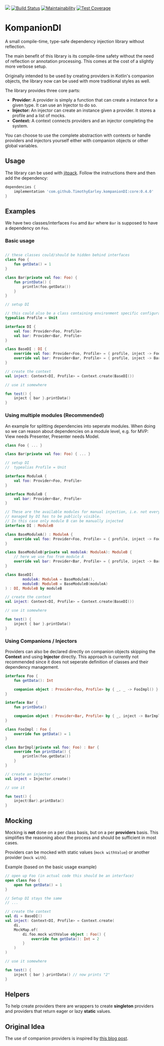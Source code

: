 [![](https://jitpack.io/v/TimothyEarley/kompanionDI.svg)](https://jitpack.io/#TimothyEarley/kompanionDI)
[![Build Status](https://travis-ci.com/TimothyEarley/kompanionDI.svg?branch=master)](https://travis-ci.com/TimothyEarley/kompanionDI)
[![Maintainability](https://api.codeclimate.com/v1/badges/33385e66fe6c56422f23/maintainability)](https://codeclimate.com/github/TimothyEarley/kompanionDI/maintainability)
[![Test Coverage](https://api.codeclimate.com/v1/badges/33385e66fe6c56422f23/test_coverage)](https://codeclimate.com/github/TimothyEarley/kompanionDI/test_coverage)

# KompanionDI

A small compile-time, type-safe dependency injection library without reflection.

The main benefit of this library is its compile-time safety without the need of reflection or annotation processing. This comes at the cost of a slightly more verbose setup.

Originally intended to be used by creating providers in Kotlin's companion objects, the library now can be used with more traditional styles as well.

The library provides three core parts:

- **Provider:** A provider is simply a function that can create a instance for a given type. It can use an Injector to do so.
- **Injector:** An injector can create an instance given a provider. It stores a profile and a list of mocks.
- **Context:** A context connects providers and an injector completing the system.

You can choose to use the complete abstraction with contexts or handle providers and injectors yourself either with companion objects or other global variables.

## Usage

The library can be used with [jitpack](https://jitpack.io). Follow the instructions there and then add the dependency:

```groovy
dependencies {
	implementation 'com.github.TimothyEarley.kompanionDI:core:0.4.0'
}
```

## Examples

We have two classes/interfaces `Foo` amd `Bar` where `Bar` is supposed to have a dependency on `Foo`.

### Basic usage
```kotlin

// these classes could/should be hidden behind interfaces
class Foo {
	fun getData() = 1
}

class Bar(private val foo: Foo) {
	fun printData() {
		println(foo.getData())
	}
}

// setup DI

// this could also be a class containing environment specific configuration
typealias Profile = Unit

interface DI {
	val foo: Provider<Foo, Profile>
	val bar: Provider<Bar, Profile>
}

class BaseDI : DI {
	override val foo: Provider<Foo, Profile> = { profile, inject -> Foo() }
	override val bar: Provider<Bar, Profile> = { profile, inject -> Bar(inject(foo)) }
}

// create the context
val inject: Context<DI, Profile> = Context.create(BaseDI())

// use it somewhere

fun test() {
	inject { bar }.printData()
}
```

### Using multiple modules (Recommended)

An example for splitting dependencies into seperate modules. When doing so we can reason about dependencies on a module level, e.g. for MVP: View needs Presenter, Presenter needs Model.

```kotlin
class Foo { ... }

class Bar(private val foo: Foo) { ... }

// setup DI
//	typealias Profile = Unit

interface ModuleA {
	val foo: Provider<Foo, Profile>
}

interface ModuleB {
	val bar: Provider<Bar, Profile>
}

// These are the available modules for manual injection, i.e. not everything
// managed by DI has to be publicly visible.
// In this case only module B can be manually injected
interface DI : ModuleB

class BaseModuleA() : ModuleA {
	override val foo: Provider<Foo, Profile> = { profile, inject -> Foo() }
}

class BaseModuleB(private val moduleA: ModuleA): ModuleB {
	// here we use foo from module A
	override val bar: Provider<Bar, Profile> = { profile, inject -> Bar(inject(moduleA.foo)) }
}

class BaseDI(
		moduleA: ModuleA = BaseModuleA(),
		moduleB: ModuleB = BaseModuleB(moduleA)
) : DI, ModuleB by moduleB

// create the context
val inject: Context<DI, Profile> = Context.create(BaseDI())

// use it somewhere

fun test() {
	inject { bar }.printData()
}
```

### Using Companions / Injectors

Providers can also be declared directly on companion objects skipping the **Context** and using **Injector** directly. This approach is currently not recommended since it does not seperate definition of classes and their dependency management.

```kotlin
interface Foo {
	fun getData(): Int

	companion object : Provider<Foo, Profile> by { _, _ -> FooImpl() }
}

interface Bar {
	fun printData()

	companion object : Provider<Bar, Profile> by { _, inject -> BarImpl(inject(Foo)) }
}

class FooImpl : Foo {
	override fun getData() = 1
}

class BarImpl(private val foo: Foo) : Bar {
	override fun printData() {
		println(foo.getData())
	}
}

// create an injector
val inject = Injector.create()

// use it

fun test() {
	inject(Bar).printData()
}
```

## Mocking
Mocking is **not** done on a per class basis, but on a per **providers** basis. This simplifies the reasoning about the process and should be sufficient in most cases.

Providers can be mocked with static values (`mock withValue`) or another provider (`mock with`).

Example (based on the basic usage example)

```kotlin
// open up Foo (in actual code this should be an interface)
open class Foo {
	open fun getData() = 1
}

// Setup DI stays the same
// ...

// create the context
val di = BaseDI()
val inject: Context<DI, Profile> = Context.create(
    di,
    MockMap.of(
        di.foo.mock withValue object : Foo() {
            override fun getData(): Int = 2
		}
	)
)

// use it somewhere

fun test() {
	inject { bar }.printData() // now prints "2"
}

```

## Helpers
To help create providers there are wrappers to create **singleton** providers and providers that return eager or lazy **static** values.

## Original Idea

The use of companion providers is inspired by [this blog post](https://blog.kotlin-academy.com/effective-java-in-kotlin-item-1-consider-static-factory-methods-instead-of-constructors-8d0d7b5814b2).
